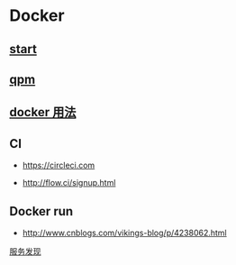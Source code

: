 #	Docker

##	[start](start.html)

##  [qpm](qpm.html)

## [docker 用法](http://www.open-open.com/lib/view/open1423703640748.html)

## CI

 - https://circleci.com

 - http://flow.ci/signup.html

## Docker run

 - http://www.cnblogs.com/vikings-blog/p/4238062.html
 

[服务发现](http://dockone.io/article/667)